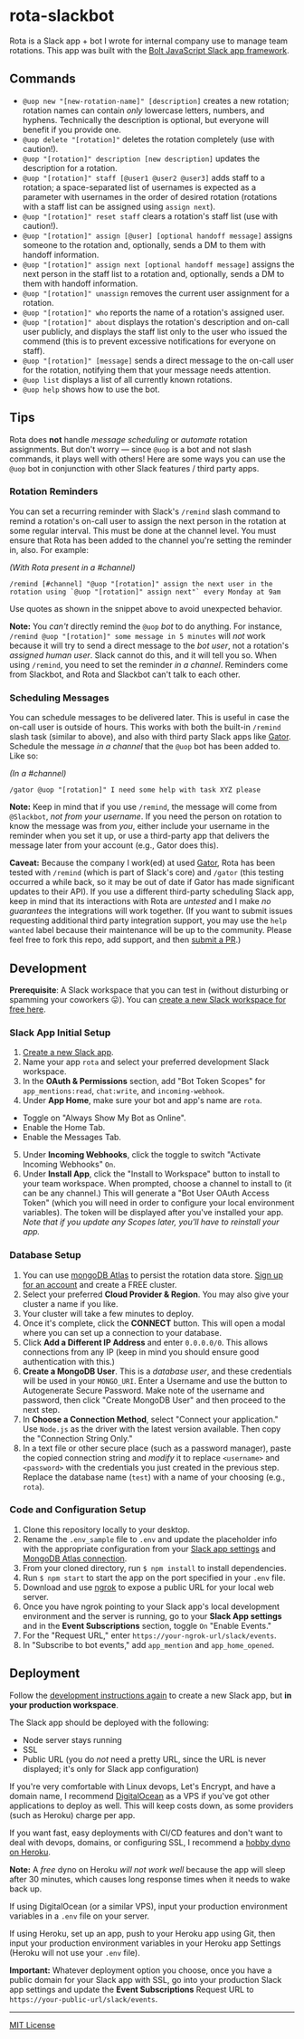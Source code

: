 # rota-slackbot

Rota is a Slack app + bot I wrote for internal company use to manage team rotations. This app was built with the [Bolt JavaScript Slack app framework](https://github.com/slackapi/bolt).

## Commands

* `@uop new "[new-rotation-name]" [description]` creates a new rotation; rotation names can contain _only_ lowercase letters, numbers, and hyphens. Technically the description is optional, but everyone will benefit if you provide one.
* `@uop delete "[rotation]"` deletes the rotation completely (use with caution!).
* `@uop "[rotation]" description [new description]` updates the description for a rotation.
* `@uop "[rotation]" staff [@user1 @user2 @user3]` adds staff to a rotation; a space-separated list of usernames is expected as a parameter with usernames in the order of desired rotation (rotations with a staff list can be assigned using `assign next`).
* `@uop "[rotation]" reset staff` clears a rotation's staff list (use with caution!).
* `@uop "[rotation]" assign [@user] [optional handoff message]` assigns someone to the rotation and, optionally, sends a DM to them with handoff information.
* `@uop "[rotation]" assign next [optional handoff message]` assigns the next person in the staff list to a rotation and, optionally, sends a DM to them with handoff information.
* `@uop "[rotation]" unassign` removes the current user assignment for a rotation.
* `@uop "[rotation]" who` reports the name of a rotation's assigned user.
* `@uop "[rotation]" about` displays the rotation's description and on-call user publicly, and displays the staff list only to the user who issued the commend (this is to prevent excessive notifications for everyone on staff).
* `@uop "[rotation]" [message]` sends a direct message to the on-call user for the rotation, notifying them that your message needs attention.
* `@uop list` displays a list of all currently known rotations.
* `@uop help` shows how to use the bot.

## Tips

Rota does **not** handle _message scheduling_ or _automate_ rotation assignments. But don't worry — since `@uop` is a bot and not slash commands, it plays well with others! Here are some ways you can use the `@uop` bot in conjunction with other Slack features / third party apps.

### Rotation Reminders

You can set a recurring reminder with Slack's `/remind` slash command to remind a rotation's on-call user to assign the next person in the rotation at some regular interval. This must be done at the channel level. You must ensure that Rota has been added to the channel you're setting the reminder in, also. For example:

_(With Rota present in a #channel)_
```
/remind [#channel] "@uop "[rotation]" assign the next user in the rotation using `@uop "[rotation]" assign next"` every Monday at 9am
```

Use quotes as shown in the snippet above to avoid unexpected behavior.

**Note:** You _can't_ directly remind the `@uop` _bot_ to do anything. For instance, `/remind @uop "[rotation]" some message in 5 minutes` will _not_ work because it will try to send a direct message to the _bot user_, not a rotation's _assigned human user_. Slack cannot do this, and it will tell you so. When using `/remind`, you need to set the reminder _in a channel_. Reminders come from Slackbot, and Rota and Slackbot can't talk to each other.

### Scheduling Messages

You can schedule messages to be delivered later. This is useful in case the on-call user is outside of hours. This works with both the built-in `/remind` slash task (similar to above), and also with third party Slack apps like [Gator](https://www.gator.works/). Schedule the message _in a channel_ that the `@uop` bot has been added to. Like so:

_(In a #channel)_
```
/gator @uop "[rotation]" I need some help with task XYZ please
```

**Note:** Keep in mind that if you use `/remind`, the message will come from `@Slackbot`, _not from your username_. If you need the person on rotation to know the message was from _you_, either include your username in the reminder when you set it up, or use a third-party app that delivers the message later from your account (e.g., Gator does this).

**Caveat:** Because the company I work(ed) at used [Gator](https://www.gator.works/), Rota has been tested with `/remind` (which is part of Slack's core) and `/gator` (this testing occurred a while back, so it may be out of date if Gator has made significant updates to their API). If you use a different third-party scheduling Slack app, keep in mind that its interactions with Rota are _untested_ and I make _no guarantees_ the integrations will work together. (If you want to submit issues requesting additional third party integration support, you may use the `help wanted` label because their maintenance will be up to the community. Please feel free to fork this repo, add support, and then [submit a PR](https://github.com/kmaida/rota-slackbot/pull/new/master).)

## Development

**Prerequisite**: A Slack workspace that you can test in (without disturbing or spamming your coworkers 😛). You can [create a new Slack workspace for free here](https://slack.com/get-started#/create).

### Slack App Initial Setup

1. [Create a new Slack app](https://api.slack.com/apps/new).
2. Name your app `rota` and select your preferred development Slack workspace.
3. In the **OAuth & Permissions** section, add "Bot Token Scopes" for `app_mentions:read`, `chat:write`, and `incoming-webhook`.
4. Under **App Home**, make sure your bot and app's name are `rota`.
  * Toggle on "Always Show My Bot as Online".
  * Enable the Home Tab.
  * Enable the Messages Tab.
5. Under **Incoming Webhooks**, click the toggle to switch "Activate Incoming Webhooks" `On`.
6. Under **Install App**, click the "Install to Workspace" button to install to your team workspace. When prompted, choose a channel to install to (it can be any channel.) This will generate a "Bot User OAuth Access Token" (which you will need in order to configure your local environment variables). The token will be displayed after you've installed your app. _Note that if you update any Scopes later, you'll have to reinstall your app._

### Database Setup

1. You can use [mongoDB Atlas](https://cloud.mongodb.com/) to persist the rotation data store. [Sign up for an account](https://www.mongodb.com/cloud/atlas/register) and create a FREE cluster.
2. Select your preferred **Cloud Provider & Region**. You may also give your cluster a name if you like.
3. Your cluster will take a few minutes to deploy.
4. Once it's complete, click the **CONNECT** button. This will open a modal where you can set up a connection to your database.
5. Click **Add a Different IP Address** and enter `0.0.0.0/0`. This allows connections from any IP (keep in mind you should ensure good authentication with this.)
6. **Create a MongoDB User**. This is a _database user_, and these credentials will be used in your `MONGO_URI`. Enter a Username and use the button to Autogenerate Secure Password. Make note of the username and password, then click "Create MongoDB User" and then proceed to the next step.
7. In **Choose a Connection Method**, select "Connect your application." Use `Node.js` as the driver with the latest version available. Then copy the "Connection String Only."
8. In a text file or other secure place (such as a password manager), paste the copied connection string and _modify_ it to replace `<username>` and `<password>` with the credentials you just created in the previous step. Replace the database name (`test`) with a name of your choosing (e.g., `rota`).

### Code and Configuration Setup

1. Clone this repository locally to your desktop.
2. Rename the `.env_sample` file to `.env` and update the placeholder info with the appropriate configuration from your [Slack app settings](#slack-app-initial-setup) and [MongoDB Atlas connection](#database-setup).
3. From your cloned directory, run `$ npm install` to install dependencies.
4. Run `$ npm start` to start the app on the port specified in your `.env` file.
5. Download and use [ngrok](https://ngrok.com) to expose a public URL for your local web server.
6. Once you have ngrok pointing to your Slack app's local development environment and the server is running, go to your **Slack App settings** and in the **Event Subscriptions** section, toggle `On` "Enable Events."
7. For the "Request URL," enter `https://your-ngrok-url/slack/events`.
8. In "Subscribe to bot events," add `app_mention` and `app_home_opened`.

## Deployment

Follow the [development instructions again](#development) to create a new Slack app, but **in your production workspace**.

The Slack app should be deployed with the following:

* Node server stays running
* SSL
* Public URL (you do _not_ need a pretty URL, since the URL is never displayed; it's only for Slack app configuration)

If you're very comfortable with Linux devops, Let's Encrypt, and have a domain name, I recommend [DigitalOcean](https://www.digitalocean.com/pricing/) as a VPS if you've got other applications to deploy as well. This will keep costs down, as some providers (such as Heroku) charge per app.

If you want fast, easy deployments with CI/CD features and don't want to deal with devops, domains, or configuring SSL, I recommend a [hobby dyno on Heroku](https://www.heroku.com/pricing).

**Note:** A _free_ dyno on Heroku _will not work well_ because the app will sleep after 30 minutes, which causes long response times when it needs to wake back up.

If using DigitalOcean (or a similar VPS), input your production environment variables in a `.env` file on your server.

If using Heroku, set up an app, push to your Heroku app using Git, then input your production environment variables in your Heroku app Settings (Heroku will not use your `.env` file).

**Important:** Whatever deployment option you choose, once you have a public domain for your Slack app with SSL, go into your production Slack app settings and update the **Event Subscriptions** Request URL to `https://your-public-url/slack/events`.

---

[MIT License](LICENSE)
